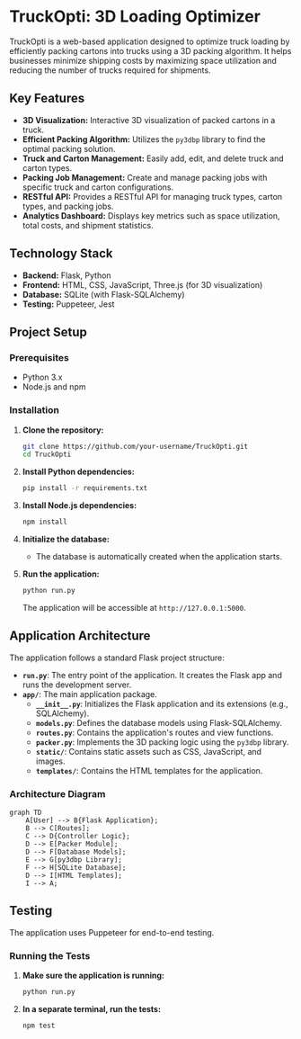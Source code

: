 # TruckOpti: 3D Loading Optimizer

TruckOpti is a web-based application designed to optimize truck loading by efficiently packing cartons into trucks using a 3D packing algorithm. It helps businesses minimize shipping costs by maximizing space utilization and reducing the number of trucks required for shipments.

## Key Features

- **3D Visualization:** Interactive 3D visualization of packed cartons in a truck.
- **Efficient Packing Algorithm:** Utilizes the `py3dbp` library to find the optimal packing solution.
- **Truck and Carton Management:** Easily add, edit, and delete truck and carton types.
- **Packing Job Management:** Create and manage packing jobs with specific truck and carton configurations.
- **RESTful API:** Provides a RESTful API for managing truck types, carton types, and packing jobs.
- **Analytics Dashboard:** Displays key metrics such as space utilization, total costs, and shipment statistics.

## Technology Stack

- **Backend:** Flask, Python
- **Frontend:** HTML, CSS, JavaScript, Three.js (for 3D visualization)
- **Database:** SQLite (with Flask-SQLAlchemy)
- **Testing:** Puppeteer, Jest

## Project Setup

### Prerequisites

- Python 3.x
- Node.js and npm

### Installation

1. **Clone the repository:**
   ```bash
   git clone https://github.com/your-username/TruckOpti.git
   cd TruckOpti
   ```

2. **Install Python dependencies:**
   ```bash
   pip install -r requirements.txt
   ```

3. **Install Node.js dependencies:**
   ```bash
   npm install
   ```

4. **Initialize the database:**
   - The database is automatically created when the application starts.

5. **Run the application:**
   ```bash
   python run.py
   ```
   The application will be accessible at `http://127.0.0.1:5000`.

## Application Architecture

The application follows a standard Flask project structure:

- **`run.py`**: The entry point of the application. It creates the Flask app and runs the development server.
- **`app/`**: The main application package.
  - **`__init__.py`**: Initializes the Flask application and its extensions (e.g., SQLAlchemy).
  - **`models.py`**: Defines the database models using Flask-SQLAlchemy.
  - **`routes.py`**: Contains the application's routes and view functions.
  - **`packer.py`**: Implements the 3D packing logic using the `py3dbp` library.
  - **`static/`**: Contains static assets such as CSS, JavaScript, and images.
  - **`templates/`**: Contains the HTML templates for the application.

### Architecture Diagram

```mermaid
graph TD
    A[User] --> B{Flask Application};
    B --> C[Routes];
    C --> D{Controller Logic};
    D --> E[Packer Module];
    D --> F[Database Models];
    E --> G[py3dbp Library];
    F --> H[SQLite Database];
    D --> I[HTML Templates];
    I --> A;
```

## Testing

The application uses Puppeteer for end-to-end testing.

### Running the Tests

1. **Make sure the application is running:**
   ```bash
   python run.py
   ```

2. **In a separate terminal, run the tests:**
   ```bash
   npm test
   ```